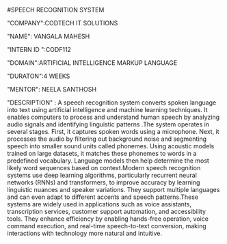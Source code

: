 #SPEECH RECOGNITION SYSTEM

"COMPANY":CODTECH IT SOLUTIONS

"NAME": VANGALA MAHESH

"INTERN ID ":CODF112

"DOMAIN":ARTIFICIAL INTELLIGENCE MARKUP LANGUAGE

"DURATON":4 WEEKS

"MENTOR": NEELA SANTHOSH

"DESCRIPTION" : A speech recognition system converts spoken language into text using artificial intelligence and machine learning techniques. It enables computers to process and understand human speech by analyzing audio signals and identifying linguistic patterns .The system operates in several stages. First, it captures spoken words using a microphone. Next, it processes the audio by filtering out background noise and segmenting speech into smaller sound units called phonemes. Using acoustic models trained on large datasets, it matches these phonemes to words in a predefined vocabulary. Language models then help determine the most likely word sequences based on context.Modern speech recognition systems use deep learning algorithms, particularly recurrent neural networks (RNNs) and transformers, to improve accuracy by learning linguistic nuances and speaker variations. They support multiple languages and can even adapt to different accents and speech patterns.These systems are widely used in applications such as voice assistants, transcription services, customer support automation, and accessibility tools. They enhance efficiency by enabling hands-free operation, voice command execution, and real-time speech-to-text conversion, making interactions with technology more natural and intuitive.

